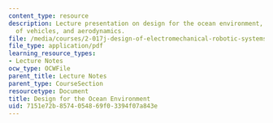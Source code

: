 ```yaml
---
content_type: resource
description: Lecture presentation on design for the ocean environment, waves, categories
  of vehicles, and aerodynamics.
file: /media/courses/2-017j-design-of-electromechanical-robotic-systems-fall-2009/7151e72b8574054869f03394f07a843e_MIT2_017JF09_oceans.pdf
file_type: application/pdf
learning_resource_types:
- Lecture Notes
ocw_type: OCWFile
parent_title: Lecture Notes
parent_type: CourseSection
resourcetype: Document
title: Design for the Ocean Environment
uid: 7151e72b-8574-0548-69f0-3394f07a843e
---
```

